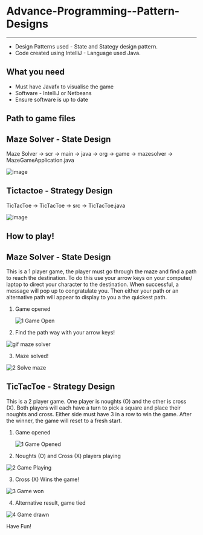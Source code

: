 # Advance-Programming--Pattern-Designs
-------------------------------------------------
* Design Patterns used - State and Stategy design pattern.
* Code created using IntelliJ - Language used Java.

What you need
-----------------
* Must have Javafx to visualise the game
* Software - IntelliJ or Netbeans
* Ensure software is up to date 

Path to game files
-----------------------------------------------------
Maze Solver - State Design
-----------------------
Maze Solver -> scr -> main -> java -> org -> game -> mazesolver -> MazeGameApplication.java

![image](https://github.com/Celiix/Advance-Programming---Pattern-Designs/assets/92170983/f4fbe786-a81e-474c-ae63-aba4aea6f77b)


Tictactoe - Strategy Design
----------------------------------------------------
TicTacToe -> TicTacToe -> src -> TicTacToe.java

![image](https://github.com/Celiix/Advance-Programming---Pattern-Designs/assets/92170983/fde139f4-798a-4429-8262-d7aa7374849f)

How to play!
------------------------------
Maze Solver - State Design
---------------------
This is a 1 player game, the player must go through the maze and find a path to reach the destination.
To do this use your arrow keys on your computer/ laptop to direct your character to the destination.
When successful, a message will pop up to congratulate you.
Then either your path or an alternative path will appear to display to you a the quickest path. 

1. Game opened

   ![1 Game Open](https://github.com/Celiix/Advance-Programming---Pattern-Designs/assets/92170983/ec4db616-776d-4ca3-9bc9-574da410c224)

2. Find the path way with your arrow keys!
   
![gif maze solver](https://github.com/Celiix/Advance-Programming---Pattern-Designs/assets/92170983/002ef0fa-f5d8-408e-ae15-bf4fff7400cb)

3. Maze solved!

![2 Solve maze](https://github.com/Celiix/Advance-Programming---Pattern-Designs/assets/92170983/84f2b643-749c-45a2-880e-15ba24bddb59)

TicTacToe - Strategy Design
-------------------------------------
This is a 2 player game. One player is noughts (O) and the other is cross (X). 
Both players will each have a turn to pick a square and place their noughts and cross. 
Either side must have 3 in a row to win the game. 
After the winner, the game will reset to a fresh start. 

1. Game opened

   ![1 Game Opened](https://github.com/Celiix/Advance-Programming---Pattern-Designs/assets/92170983/5c502092-d839-4929-ad2b-14ce78a0b4df)

2. Noughts (O) and Cross (X) players playing

![2 Game Playing ](https://github.com/Celiix/Advance-Programming---Pattern-Designs/assets/92170983/d3697427-e35a-4d16-a7f2-8d8923f57979)

3.  Cross (X) Wins the game!

![3 Game won](https://github.com/Celiix/Advance-Programming---Pattern-Designs/assets/92170983/e34119e0-4f4a-4273-b6c8-31ec4a8fdf6e)

4. Alternative result, game tied

![4 Game drawn](https://github.com/Celiix/Advance-Programming---Pattern-Designs/assets/92170983/f9b622e1-d085-40f7-989b-b5f000d5b1d1)


Have Fun!
